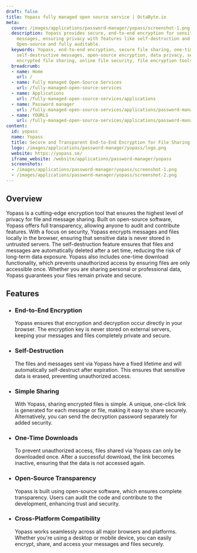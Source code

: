 ```yaml
---
draft: false
title: Yopass fully managed open source service | OctaByte.io
meta:
  cover: /images/applications/password-manager/yopass/screenshot-1.png
  description: Yopass provides secure, end-to-end encryption for sensitive files and
    messages, ensuring privacy with features like self-destruction and one-time downloads.
    Open-source and fully auditable.
  keywords: Yopass, end-to-end encryption, secure file sharing, one-time downloads,
    self-destructive messages, open-source encryption, data privacy, secure messaging,
    encrypted file sharing, online file security, file encryption tools
  breadcrumb:
  - name: Home
    url: /
  - name: Fully managed Open-Source Services
    url: /fully-managed-open-source-services
  - name: Applications
    url: /fully-managed-open-source-services/applications
  - name: Password manager
    url: /fully-managed-open-source-services/applications/password-manager
  - name: YOURLS
    url: /fully-managed-open-source-services/applications/password-manager/yourls
content:
  id: yopass
  name: Yopass
  title: Secure and Transparent End-to-End Encryption for File Sharing
  logo: /images/applications/password-manager/yopass/logo.png
  website: https://yopass.se/
  iframe_website: /website/applications/password-manager/yopass
  screenshots:
  - /images/applications/password-manager/yopass/screenshot-1.png
  - /images/applications/password-manager/yopass/screenshot-2.png
---
```


## Overview

Yopass is a cutting-edge encryption tool that ensures the highest level of privacy for file and message sharing. Built on open-source software, Yopass offers full transparency, allowing anyone to audit and contribute features. With a focus on security, Yopass encrypts messages and files locally in the browser, ensuring that sensitive data is never stored in untrusted servers. The self-destruction feature ensures that files and messages are automatically deleted after a set time, reducing the risk of long-term data exposure. Yopass also includes one-time download functionality, which prevents unauthorized access by ensuring files are only accessible once. Whether you are sharing personal or professional data, Yopass guarantees your files remain private and secure.

## Features

- ### End-to-End Encryption

  Yopass ensures that encryption and decryption occur directly in your browser. The encryption key is never stored on external servers, keeping your messages and files completely private and secure.

- ### Self-Destruction

  The files and messages sent via Yopass have a fixed lifetime and will automatically self-destruct after expiration. This ensures that sensitive data is erased, preventing unauthorized access.

- ### Simple Sharing

  With Yopass, sharing encrypted files is simple. A unique, one-click link is generated for each message or file, making it easy to share securely. Alternatively, you can send the decryption password separately for added security.

- ### One-Time Downloads

  To prevent unauthorized access, files shared via Yopass can only be downloaded once. After a successful download, the link becomes inactive, ensuring that the data is not accessed again.

- ### Open-Source Transparency

  Yopass is built using open-source software, which ensures complete transparency. Users can audit the code and contribute to the development, enhancing trust and security.

- ### Cross-Platform Compatibility

  Yopass works seamlessly across all major browsers and platforms. Whether you're using a desktop or mobile device, you can easily encrypt, share, and access your messages and files securely.